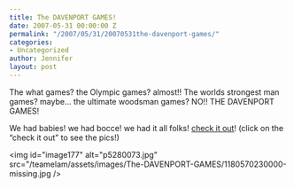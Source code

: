 ```yaml
---
title: The DAVENPORT GAMES!
date: 2007-05-31 00:00:00 Z
permalink: "/2007/05/31/20070531the-davenport-games/"
categories:
- Uncategorized
author: Jennifer
layout: post
---
```


The what games? the Olympic games? almost!! The worlds strongest man games? maybe&#8230; the ultimate woodsman games? NO!! THE DAVENPORT GAMES!

We had babies! we had bocce! we had it all folks! [check it out](http://www.flickr.com/photos/jenniferandJennifers_photos/sets/72157600292147751/ "check it out")! (click on the &#8220;check it out&#8221; to see the pics!)

<img id="image177" alt="p5280073.jpg" src="/teamelam/assets/images/The-DAVENPORT-GAMES/1180570230000-missing.jpg />
